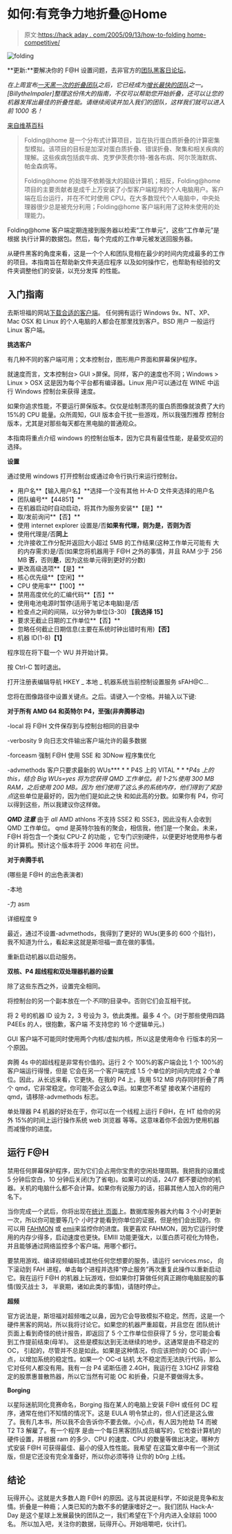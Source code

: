 # 如何:有竞争力地折叠@Home

> 原文:[https://hack aday . com/2005/09/13/how-to-folding home-competitive/](https://hackaday.com/2005/09/13/how-to-foldinghome-competitively/)

![folding](../Images/23b2d7e6192a6bfc87d8ae5bad3f3932.png)

**更新:**要解决你的 F@H 设置问题，去非官方的[团队黑客日论坛](http://teamhackaday.com)。

*在上周宣布[一天黑一次的折叠团队](http://vspx27.stanford.edu/cgi-bin/main.py?qtype=teampage&teamnum=44851)之后，它已经成为[增长最快的团队](http://folding.extremeoverclocking.com/team_list.php?s=&srt=9%22)之一。[BillytheImpaler]整理这份伟大的指南，不仅可以帮助您开始折叠，还可以让您的机器发挥出最佳的折叠性能。请继续阅读并加入我们的团队，这样我们就可以进入前 1000 名！*

[来自维基百科](http://en.wikipedia.org/wiki/Folding_at_Home)

> Folding@home 是一个分布式计算项目，旨在执行蛋白质折叠的计算密集型模拟。该项目的目标是加深对蛋白质折叠、错误折叠、聚集和相关疾病的理解。这些疾病包括疯牛病、克罗伊茨费尔特-雅各布病、阿尔茨海默病、帕金森病等。
> 
> Folding@home 的处理不依赖强大的超级计算机；相反，Folding@home 项目的主要贡献者是成千上万安装了小型客户端程序的个人电脑用户。客户端在后台运行，并在不忙时使用 CPU。在大多数现代个人电脑中，中央处理器很少总是被充分利用；Folding@home 客户端利用了这种未使用的处理能力。

Folding@home 客户端定期连接到服务器以检索“工作单元”，这些“工作单元”是根据
执行计算的数据包。然后，每个完成的工作单元被发送回服务器。

从硬件黑客的角度来看，这是一个个人和团队竞相在最少的时间内完成最多的工作的项目。本指南旨在帮助新文件夹适应程序
以及如何操作它，也帮助有经验的文件夹调整他们的安装，以充分发挥
的性能。

## 入门指南

去斯坦福的网站[下载合适的客户端](http://folding.stanford.edu/download.html)。
任何拥有运行 Windows 9x、NT、XP、Mac OSX 和 Linux 的个人电脑的人都会在那里找到客户。BSD 用户
一般运行 Linux 客户端。

**挑选客户**

有几种不同的客户端可用；文本控制台，图形用户界面和屏幕保护程序。

就速度而言，文本控制台> GUI >屏保。同样，客户的速度也不同；Windows > Linux > OSX 这是因为每个平台都有编译器。Linux 用户可以通过在 WINE 中运行 Windows 控制台来获得
速度。

如果你追求性能，不要运行屏保版本。仅仅是绘制漂亮的蛋白质图像就浪费了大约 15%的 CPU 能量。众所周知，GUI 版本会干扰一些游戏，所以我强烈推荐
控制台版本，尤其是对那些每天都在黑电脑的普通观众。

本指南将重点介绍 windows 的控制台版本，因为它具有最佳性能，是最受欢迎的选择。

**设置**

通过使用 windows 打开控制台或通过命令行执行来运行控制台。

*   用户名**【输入用户名】**选择一个没有其他 H-A-D 文件夹选择的用户名
*   团队编号**【44851】**
*   在机器启动时自动启动，将其作为服务安装**【是】**
*   取/发前询问**【否】**
*   使用 internet explorer 设置是/否**如果有代理，则为是，否则为否**
*   使用代理是/否**同上**
*   允许接收工作分配并返回大小超过 5MB 的工作结果(这种工作单元可能有
    大的内存需求)是/否(如果您将机器用于 F@H 之外的事情，并且 RAM 少于 256 MB
    **否**，否则**是**，因为这些单元得到更好的分数)
*   更改高级选项**【是】**
*   核心优先级**【空闲】**
*   CPU 使用率**【100】**
*   禁用高度优化的汇编代码**【否】**
*   使用电池电源时暂停(适用于笔记本电脑)是/否
*   检查点之间的间隔，以分钟为单位(3-30) **【我选择 15】**
*   要求无截止日期的工作单位**【否】**
*   忽略任何截止日期信息(主要在系统时钟出错时有用)**【否】**
*   机器 ID(1-8)**【1】**

程序现在将下载一个 WU 并开始计算。

按 Ctrl-C 暂时退出。

打开注册表编辑导航 HKEY _ 本地 _ 机器系统当前控制设置服务 sFAH@C…

您将在图像路径中设置关键点。之后。请键入一个空格。并输入以下键:

**对于所有 AMD 64 和英特尔 P4，至强(非奔腾移动)**

-local 将 F@H 文件保存到与控制台相同的目录中

-verbosity 9 向日志文件输出客户端允许的最多数据

-forceasm 强制 F@H 使用 SSE 和 3DNow 程序集优化

-advmethods 客户只要求最新的 WUs*** * * P4S 上的 VITAL * * ***P4s 上的 this，结合 Big
WUs=yes 将为您获得 QMD 工作单位。前 1-2%使用 300 MB RAM，之后使用 200 MB。因为
他们使用了这么多的系统内存，他们得到了*奖励点*这些单位是最好的，因为他们是如此之快
和如此高的分数。如果你有 P4，你可以得到这些，所以我建议你这样做。

***QMD 注意*** 由于 _all_ AMD athlons 不支持 SSE2 和 SSE3，因此没有人会收到 QMD 工作单位。
qmd 是英特尔独有的聚会，相信我，他们是一个聚会。未来，F@H 将包含一个类似 CPU-Z 的功能
，它专门识别硬件，以便更好地使用参与者的计算机。预计这个版本将于 2006 年初在
问世。

**对于奔腾手机**

(哪些是 F@H 的出色表演者)

-本地

-力 asm

详细程度 9

最近，通过不设置-advmethods，我得到了更好的 WUs(更多的 600 个指针)，我不知道为什么，看起来这就是斯坦福一直在做的事情。

重新启动机器以启动服务。

**双核、P4 超线程和双处理器机器的设置**

除了这些东西之外，设置完全相同。

将控制台的另一个副本放在一个*不同*的目录中。否则它们会互相干扰。

将 2 号的机器 ID 设为 2，3 号设为 3，依此类推。最多 4 个。(对于那些使用四路 P4EEs 的人，很抱歉，客户端
不支持您的 16 个逻辑单元。)

GUI 客户端不可能同时使用两个内核/虚拟内核，所以这是使用命令
行版本的另一个原因。

奔腾 4s 中的超线程是非常有价值的。运行 2 个 100%的客户端会比 1 个 100%的客户端运行得慢，但是
它会在另一个客户端完成 1.5 个单位的时间内完成 2 个单位。因此，从长远来看，它更快。在我的 P4 上，我用 512 MB 内存同时折叠了两个 qmd，它非常稳定。你可能不会这么幸运。如果您不希望
接收某个进程的 qmd，请移除-advmethods 标志。

单处理器 P4 机器的好处在于，你可以在一个线程上运行 F@H，在 HT 给你的另外 15%的时间上运行操作系统 web 浏览器
等等。这意味着你不会因为使用机器而减慢你的进度。

## 运行 F@H

禁用任何屏幕保护程序，因为它们会占用你宝贵的空闲处理周期。我把我的设置成 5 分钟后空白，10 分钟后关闭(为了省电)。如果可以的话，24/7 都不要动你的机器。关机的电脑什么都不会计算。如果你有说服力的话，招募其他人加入你的用户名下。

当你完成一个武后，你将出现在[统计
页面](http://vspx27.stanford.edu/cgi-bin/main.py?qtype=teampage&teamnum=44851)上。数据库服务器大约每 3 个小时更新一次，所以你可能要等几个
小时才能看到你单位的证据，但是他们会出现的。你可以用
[FAHMON](http://fahmon.silent-blade.org/) 或
[emii](http://home.comcast.net/%7Ewxdude1/emsite/download.html)来监控你的进度。我更喜欢 FAHMON，因为它运行时使用的内存少得多，启动速度也更快。EMIII 功能更强大，以蛋白质可视化为特色，并且能够通过网络监控多个客户端。用哪个都行。

要禁用游戏、编译视频编码或其他任何您想要的服务，请运行 services.msc，
向下滚动到 FAH 进程，单击每个进程并选择“停止服务”再次重复此操作以重新启动它。我在运行 F@H 的机器上玩游戏，但如果你打算做任何真正踢你电脑屁股的事情(毁灭战士 3，
半衰期，诸如此类的事情)，请随时停止。

**超频**

官方说法是，斯坦福对超频嗤之以鼻，因为它会导致模拟不稳定。然而，这是一个硬件黑客的网站，所以我将讨论它。如果您的机器严重超载，并且您在
团队统计页面上看到奇怪的统计报告，即返回了 5 个工作单位但获得了 5 分，您可能会看到工作提前结束(母羊)。
这些是模拟达到无法继续的地步。这通常是由不稳定的 OC，
引起的，尽管并不总是如此。如果是这种情况，你应该把你的 OC 调小一点，以增加系统的稳定性。如果一个 OC-d 钻机
太不稳定而无法执行代码，那么它对任何人都没有用。我有一台 P4 诺斯伍德 2.4GH，我运行在 3.1GHZ
非常稳定的股票惠普散热器，所以它当然有可能 OC 和折叠，只是不要做得太多。

**Borging**

以星际迷航同化竞赛命名，Borging 指在某人的电脑上安装 F@H 或任何 DC 程序，通常在他们不知情的情况下。这是 EULA 明令禁止的，但人们还是这么做了。我有几本书，所以我不会告诉你不要去做。小心点，有人因为抢劫 T4 而被 T2 T3 解雇了。有一个程序
是由一个每日黑客团队成员编写的，它检查计算机的硬件设置，并根据 ram 的多少、CPU 的速度、CPU 的数量等做出决定。哪种方式安装 F@H 可获得最佳、最小的侵入性性能。我希望
在这篇文章中有一个测试版，但是它还没有完全准备好，所以你必须等待
让你的 b0rg 上线。

## 结论

玩得开心。这就是大多数人跑 F@H 的原因。这与其说是科学，不如说是竞争和友情。折叠是一种瘾；人类已知的为数不多的健康嗜好之一。我们团队 Hack-A-Day 是这个星球上发展最快的团队之一，我们希望在下个月内进入全球前 1000 名。
所以加入吧，关注你的数据，玩得开心。开始咀嚼吧，伙计们。